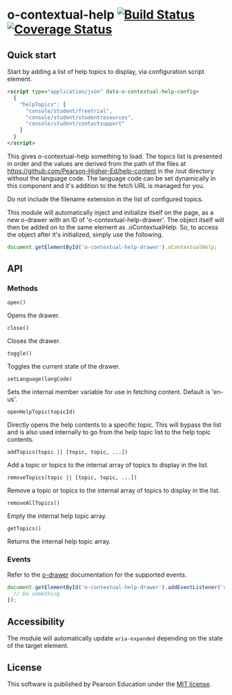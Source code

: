 # o-contextual-help [![Build Status](https://travis-ci.org/Pearson-Higher-Ed/o-contextual-help.svg?branch=master)](https://travis-ci.org/Pearson-Higher-Ed/o-contextual-help) [![Coverage Status](https://coveralls.io/repos/Pearson-Higher-Ed/o-contextual-help/badge.svg?branch=master&service=github)](https://coveralls.io/github/Pearson-Higher-Ed/o-contextual-help?branch=master)

## Quick start
Start by adding a list of help topics to display, via configuration script element.

```html
<script type="application/json" data-o-contextual-help-config>
  {
    "helpTopics": [
      "console/student/freetrial",
      "console/student/studentresources",
      "console/student/contactsupport"
    ]
  }
</script>
```
This gives o-contextual-help something to load.  The topics list is presented in order and the values are derived from the path of the files at https://github.com/Pearson-Higher-Ed/help-content in the /out directory without the language code.  The language code can be set dynamically in this component and it's addition to the fetch URL is managed for you.

Do not include the filename extension in the list of configured topics.

This module will automatically inject and initialize itself on the page, as a new o-drawer with an ID of 'o-contextual-help-drawer'.  The object itself will then be added on to the same element as .oContextualHelp.  So, to access the object after it's initialized, simply use the following.

```js
document.getElementById('o-contextual-help-drawer').oContextualHelp;
```

## API

### Methods

`open()`

Opens the drawer.

`close()`

Closes the drawer.

`toggle()`

Toggles the current state of the drawer.

`setLanguage(langCode)`

Sets the internal member variable for use in fetching content.  Default is 'en-us'.

`openHelpTopic(topicId)`

Directly opens the help contents to a specific topic.  This will bypass the list and is also used internally to go from the help topic list to the help topic contents.

`addTopics(topic || [topic, topic, ...])`

Add a topic or topics to the internal array of topics to display in the list.

`removeTopics(topic || [topic, topic, ...])`

Remove a topic or topics to the internal array of topics to display in the list.

`removeAllTopics()`

Empty the internal help topic array.

`getTopics()`

Returns the internal help topic array.

### Events

Refer to the [o-drawer](https://origami.pearsoned.com/registry/components/o-drawer) documentation for the supported events.


```js
document.getElementById('o-contextual-help-drawer').addEventListener('oDrawer.open', function (e) {
  // Do something
});
```

## Accessibility

The module will automatically update `aria-expanded` depending on the state of the target element.

## License

This software is published by Pearson Education under the [MIT license](LICENSE).
